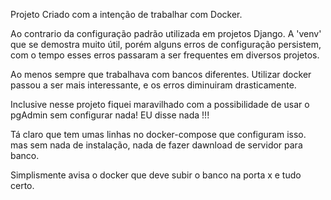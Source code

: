 Projeto Criado com a intenção de trabalhar com Docker.

Ao contrario da configuração padrão utilizada em projetos Django.
A 'venv' que se demostra muito útil, porém alguns erros de configuração
persistem, com o tempo esses erros passaram a ser frequentes em diversos projetos.

Ao menos sempre que trabalhava com bancos diferentes.
Utilizar docker passou a ser mais interessante, e os erros diminuiram
drasticamente.

Inclusive nesse projeto fiquei maravilhado com a possibilidade de usar o 
pgAdmin sem configurar nada! EU disse nada !!!

Tá claro que tem umas linhas no docker-compose que configuram isso.
mas sem nada de instalação, nada de fazer dawnload de servidor para banco.

Simplismente avisa o docker que deve subir o banco na porta x e tudo certo.
